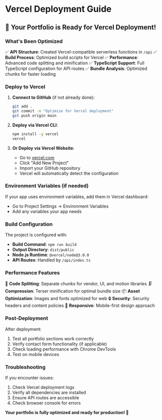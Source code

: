 # Vercel Deployment Guide

## 🚀 Your Portfolio is Ready for Vercel Deployment!

### What's Been Optimized

✅ **API Structure**: Created Vercel-compatible serverless functions in `/api`
✅ **Build Process**: Optimized build scripts for Vercel
✅ **Performance**: Advanced code splitting and minification
✅ **TypeScript Support**: Full TypeScript configuration for API routes
✅ **Bundle Analysis**: Optimized chunks for faster loading

### Deploy to Vercel

1. **Connect to GitHub** (if not already done):
   ```bash
   git add .
   git commit -m "Optimize for Vercel deployment"
   git push origin main
   ```

2. **Deploy via Vercel CLI**:
   ```bash
   npm install -g vercel
   vercel
   ```

3. **Or Deploy via Vercel Website**:
   - Go to [vercel.com](https://vercel.com)
   - Click "Add New Project"
   - Import your GitHub repository
   - Vercel will automatically detect the configuration

### Environment Variables (if needed)

If your app uses environment variables, add them in Vercel dashboard:
- Go to Project Settings → Environment Variables
- Add any variables your app needs

### Build Configuration

The project is configured with:
- **Build Command**: `npm run build`
- **Output Directory**: `dist/public`
- **Node.js Runtime**: `@vercel/node@3.0.0`
- **API Routes**: Handled by `/api/index.ts`

### Performance Features

🚀 **Code Splitting**: Separate chunks for vendor, UI, and motion libraries
🗜️ **Compression**: Terser minification for optimal bundle size
📦 **Asset Optimization**: Images and fonts optimized for web
🔒 **Security**: Security headers and content policies
📱 **Responsive**: Mobile-first design approach

### Post-Deployment

After deployment:
1. Test all portfolio sections work correctly
2. Verify contact form functionality (if applicable)
3. Check loading performance with Chrome DevTools
4. Test on mobile devices

### Troubleshooting

If you encounter issues:
1. Check Vercel deployment logs
2. Verify all dependencies are installed
3. Ensure API routes are accessible
4. Check browser console for errors

**Your portfolio is fully optimized and ready for production! 🎉**